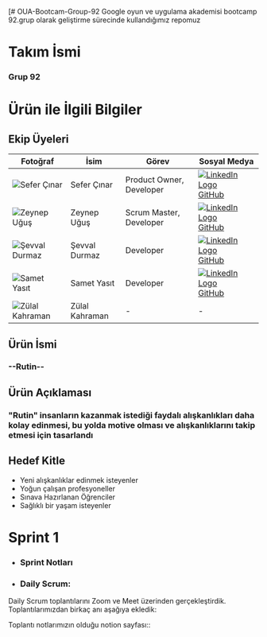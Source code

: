 [# OUA-Bootcam-Group-92
Google oyun ve uygulama akademisi bootcamp 92.grup olarak geliştirme sürecinde kullandığımız repomuz
# Takım İsmi
 ### Grup 92 

# Ürün ile İlgili Bilgiler

## Ekip Üyeleri 
| Fotoğraf                          | İsim            | Görev                        | Sosyal Medya                |
| --------------------------------- | --------------- | ---------------------------- | --------------------------- |
| ![Sefer Çınar](foto_url_1)        | Sefer Çınar     | Product Owner, Developer     | [![LinkedIn Logo](https://i.imgur.com/3LeRUui.png)](https://www.linkedin.com/in/sefercinar/) [GitHub](https://github.com/SeferCinar)|
| ![Zeynep Uğuş](foto_url_2)        | Zeynep Uğuş     | Scrum Master, Developer                | [![LinkedIn Logo](https://i.imgur.com/3LeRUui.png)]( https://www.linkedin.com/in/zeynep-u%C4%9Fu%C5%9F-76b883296/) [GitHub](https://github.com/zeynepugus) |
| ![Şevval Durmaz](foto_url_3)      | Şevval Durmaz   | Developer                    | [![LinkedIn Logo](https://i.imgur.com/3LeRUui.png)](https://www.linkedin.com/in/sevvaldurmaz1/ ) [GitHub](https://github.com/sevvaldurmaz1)|
| ![Samet Yasıt](foto_url_4)        | Samet Yasıt     | Developer                    | [![LinkedIn Logo](https://i.imgur.com/3LeRUui.png)](https://www.linkedin.com/in/samet-yas%C4%B1t-762556254/) [GitHub](https://github.com/SametYASIT) |
| ![Zülal Kahraman](foto_url_5)     | Zülal Kahraman  | -                            | - |
## Ürün İsmi
### --Rutin--
## Ürün Açıklaması
### "Rutin" insanların kazanmak istediği faydalı alışkanlıkları daha kolay edinmesi, bu yolda motive olması ve alışkanlıklarını takip etmesi için tasarlandı 
## Hedef Kitle
- Yeni alışkanlıklar edinmek isteyenler 
- Yoğun çalışan profesyoneller
- Sınava Hazırlanan Öğrenciler
- Sağlıklı bir yaşam isteyenler

# Sprint 1
- ### Sprint Notları


- ### Daily Scrum: 
 Daily Scrum toplantılarını Zoom ve Meet üzerinden gerçekleştirdik. Toplantılarımızdan birkaç anı aşağıya ekledik:

Toplantı notlarımızın olduğu notion sayfası::
